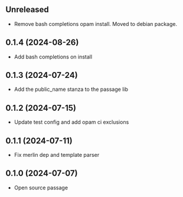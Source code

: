 ## Unreleased
- Remove bash completions opam install. Moved to debian package.

## 0.1.4 (2024-08-26)
- Add bash completions on install

## 0.1.3 (2024-07-24)
- Add the public_name stanza to the passage lib

## 0.1.2 (2024-07-15)
- Update test config and add opam ci exclusions

## 0.1.1 (2024-07-11)
- Fix merlin dep and template parser

## 0.1.0 (2024-07-07)
- Open source passage
